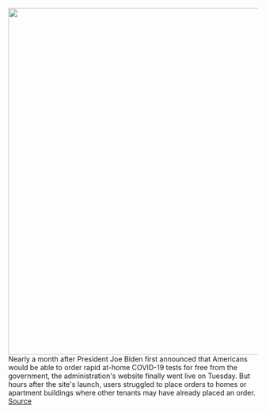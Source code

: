 <img src='https://cdn.vox-cdn.com/thumbor/bXF_b8ZKUpbI0lyybvnNHfvdkgA=/0x0:5418x3612/1200x800/filters:focal(2276x1373:3142x2239)/cdn.vox-cdn.com/uploads/chorus_image/image/70405328/1364441499.0.jpg' width='700px' /><br/>
Nearly a month after President Joe Biden first announced that Americans would be able to order rapid at-home COVID-19 tests for free from the government, the administration's website finally went live on Tuesday. But hours after the site's launch, users struggled to place orders to homes or apartment buildings where other tenants may have already placed an order.
<a href='https://www.theverge.com/2022/1/18/22890031/white-house-rapid-covid-tests-apartment-bug-usps'> Source <a/>